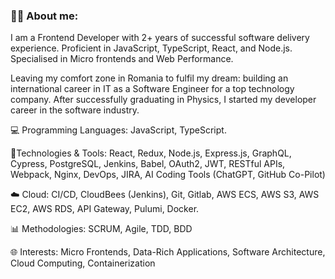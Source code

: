 ### 👨‍💻 About me: 

I am a Frontend Developer with 2+ years of successful software delivery experience. Proficient in JavaScript, TypeScript, React, and Node.js. Specialised in Micro frontends and Web Performance.

Leaving my comfort zone in Romania to fulfil my dream: building an international
career in IT as a Software Engineer for a top technology company. After successfully
graduating in Physics, I started my developer career in the software industry.

💻 Programming Languages: JavaScript, TypeScript.

🔧Technologies & Tools: React, Redux, Node.js, Express.js, GraphQL, Cypress, PostgreSQL, Jenkins, Babel, OAuth2, JWT, RESTful APIs, Webpack, Nginx, DevOps, JIRA, AI Coding Tools (ChatGPT, GitHub Co-Pilot)

☁️ Cloud: CI/CD, CloudBees (Jenkins), Git, Gitlab, AWS ECS, AWS S3, AWS EC2, AWS RDS, API Gateway, Pulumi, Docker.


📊 Methodologies: SCRUM, Agile, TDD, BDD


🌐 Interests: Micro Frontends, Data-Rich Applications, Software Architecture, Cloud Computing, Containerization

